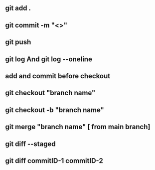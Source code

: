 ## git add .

## git commit -m "<>"

## git push

## git log And git log --oneline

## add and commit before checkout

## git checkout "branch name"

## git checkout -b "branch name"

## git merge "branch name" [ from main branch]

## git diff --staged

## git diff commitID-1 commitID-2
